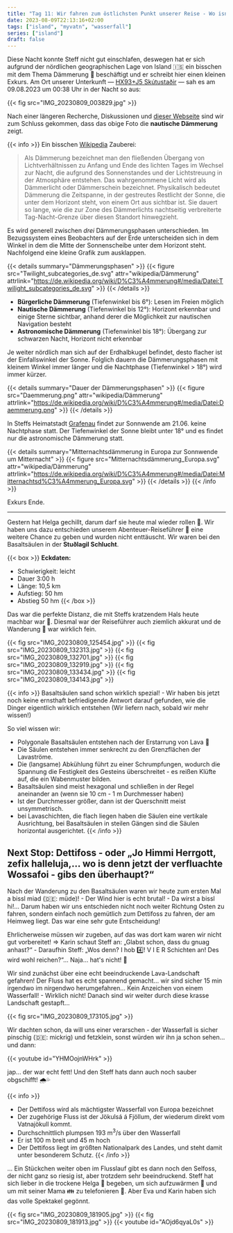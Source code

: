 ```yaml
---
title: "Tag 11: Wir fahren zum östlichsten Punkt unserer Reise - Wo isn jetz eigentlich der blede Wossafoi?" 
date: 2023-08-09T22:13:16+02:00
tags: ["island", "myvatn", "wasserfall"]
series: ["island"]
draft: false
---
```


Diese Nacht konnte Steff nicht gut einschlafen, deswegen hat er sich aufgrund der nördlichen geographischen Lage von Island 🇮🇸 ein bisschen mit dem Thema Dämmerung 🌇 beschäftigt und er schreibt hier einen kleinen Exkurs. Am Ort unserer Unterkunft — [HX93+J5 Skútustaðir](https://goo.gl/maps/wodC15sJrDwM6qhr7) — sah es am 09.08.2023 um 00:38 Uhr in der Nacht so aus:

{{< fig src="IMG_20230809_003829.jpg" >}}

Nach einer längeren Recherche, Diskussionen und [dieser Webseite](https://www.timeanddate.de/sonne/@2627574) sind wir zum Schluss gekommen, dass das obige Foto die **nautische Dämmerung** zeigt.

{{< info >}}
Ein bisschen [Wikipedia](https://de.wikipedia.org/wiki/D%C3%A4mmerung) Zauberei:

> Als Dämmerung bezeichnet man den fließenden Übergang von Lichtverhältnissen zu Anfang und Ende des lichten Tages im Wechsel zur Nacht, die aufgrund des Sonnenstandes und der Lichtstreuung in der Atmosphäre entstehen. Das wahrgenommene Licht wird als Dämmerlicht oder Dämmerschein bezeichnet. Physikalisch bedeutet Dämmerung die Zeitspanne, in der gestreutes Restlicht der Sonne, die unter dem Horizont steht, von einem Ort aus sichtbar ist. Sie dauert so lange, wie die zur Zone des Dämmerlichts nachtseitig verbreiterte Tag-Nacht-Grenze über diesen Standort hinwegzieht. 

Es wird generell zwischen *drei* Dämmerungsphasen unterschieden. Im Bezugssystem eines Beobachters auf der Erde unterscheiden sich in dem Winkel in dem die Mitte der Sonnenscheibe unter dem Horizont steht. Nachfolgend eine kleine Grafik zum ausklappen.

{{< details summary="Dämmerungsphasen" >}}
{{< figure src="Twilight_subcategories_de.svg" attr="wikipedia/Dämmerung" attrlink="https://de.wikipedia.org/wiki/D%C3%A4mmerung#/media/Datei:Twilight_subcategories_de.svg" >}}
{{< /details >}}

* **Bürgerliche Dämmerung** (Tiefenwinkel bis 6°): Lesen im Freien möglich
* **Nautische Dämmerung** (Tiefenwinkel bis 12°): Horizont erkennbar und einige Sterne sichtbar, anhand derer die Möglichkeit zur nautischen Navigation besteht 
* **Astronomische Dämmerung** (Tiefenwinkel bis 18°): Übergang zur schwarzen Nacht, Horizont nicht erkennbar

Je weiter nördlich man sich auf der Erdhalbkugel befindet, desto flacher ist der Einfallswinkel der Sonne. Folglich dauern die Dämmerungsphasen mit kleinem Winkel immer länger und die Nachtphase (Tiefenwinkel > 18°) wird immer kürzer.

{{< details summary="Dauer der Dämmerungsphasen" >}}
{{< figure src="Daemmerung.png" attr="wikipedia/Dämmerung" attrlink="https://de.wikipedia.org/wiki/D%C3%A4mmerung#/media/Datei:Daemmerung.png" >}}
{{< /details >}}

In Steffs Heimatstadt [Grafenau](https://www.grafenau.de) findet zur Sonnwende am 21.06. keine Nachtphase statt. Der Tiefenwinkel der Sonne bleibt unter 18° und es findet nur die astronomische Dämmerung statt.

{{< details summary="Mitternachtsdämmerung in Europa zur Sonnwende um Mitternacht" >}}
{{< figure src="Mitternachtsdämmerung_Europa.svg" attr="wikipedia/Dämmerung" attrlink="https://de.wikipedia.org/wiki/D%C3%A4mmerung#/media/Datei:Mitternachtsd%C3%A4mmerung_Europa.svg" >}}
{{< /details >}}
{{< /info >}}

Exkurs Ende.

---

Gestern hat Helga gechillt, darum darf sie heute mal wieder rollen 🚙. Wir haben uns dazu entschieden unserem Abenteuer-Reiseführer 📖 eine weitere Chance zu geben und wurden nicht enttäuscht. Wir waren bei den Basaltsäulen in der **Stuðlagil Schlucht**. 

{{< box >}}
**Eckdaten:**
- Schwierigkeit: leicht
- Dauer 3:00 h
- Länge: 10,5 km
- Aufstieg: 50 hm
- Abstieg 50 hm
{{< /box >}}

Das war die perfekte Distanz, die mit Steffs kratzendem Hals heute machbar war 🤒. Diesmal war der Reiseführer auch ziemlich akkurat und de Wanderung 🥾 war wirklich fein.

{{< fig src="IMG_20230809_125454.jpg" >}}
{{< fig src="IMG_20230809_132313.jpg" >}}
{{< fig src="IMG_20230809_132701.jpg" >}}
{{< fig src="IMG_20230809_132919.jpg" >}}
{{< fig src="IMG_20230809_133434.jpg" >}}
{{< fig src="IMG_20230809_134143.jpg" >}}

{{< info >}}
Basaltsäulen sand schon wirklich spezial! - Wir haben bis jetzt noch keine ernsthaft befriedigende Antwort darauf gefunden, wie die Dinger eigentlich wirklich entstehen (Wir liefern nach, sobald wir mehr wissen!)

So viel wissen wir:

- Polygonale Basaltsäulen entstehen nach der Erstarrung von Lava 🌋
- Die Säulen entstehen immer senkrecht zu den Grenzflächen der Lavaströme.
- Die (langsame) Abkühlung führt zu einer Schrumpfungen, wodurch die Spannung die Festigkeit des Gesteins überschreitet - es reißen Klüfte auf, die ein Wabenmuster bilden. 
- Basaltsäulen sind meist hexagonal und schließen in der Regel aneinander an (wenn sie 10 cm - 1 m Durchmesser haben)
- Ist der Durchmesser größer, dann ist der Querschnitt meist unsymmetrisch.
- bei Lavaschichten, die flach liegen haben die Säulen eine vertikale Ausrichtung, bei Basaltsäulen in steilen Gängen sind die Säulen horizontal ausgerichtet.
{{< /info >}}

## Next Stop: **Dettifoss** - oder „Jo Himmi Herrgott, zefix halleluja,... wo is denn jetzt der verfluachte Wossafoi - gibs den überhaupt?“

Nach der Wanderung zu den Basaltsäulen waren wir heute zum ersten Mal a bissl miad (:de:: müde)! - Der Wind hier is echt brutal! - Da wirst a bissl hi!... Darum haben wir uns entschieden nicht noch weiter Richtung Osten zu fahren, sondern einfach noch gemütlich zum Dettifoss zu fahren, der am Heimweg liegt. Das war eine sehr gute Entscheidung! 

Ehrlicherweise müssen wir zugeben, auf das was dort kam waren wir nicht gut vorbereitet! => Karin schaut Steff an: „Glabst schon, dass du gnuag anhast?“ - Daraufhin Steff: „Wos denn? I hob :four:! V I E R Schichten an! Des wird wohl reichen?“... Naja... hat's nicht! 🤦

Wir sind zunächst über eine echt beeindruckende Lava-Landschaft gefahren! Der Fluss hat es echt spannend gemacht... wir sind sicher 15 min irgendwo im nirgendwo herumgefahren... Kein Anzeichen von einem Wasserfall! - Wirklich nicht! Danach sind wir weiter durch diese krasse Landschaft gestapft... 

{{< fig src="IMG_20230809_173105.jpg" >}}

Wir dachten schon, da will uns einer verarschen - der Wasserfall is sicher pinschig (:de:: mickrig) und fetzklein, sonst würden wir ihn ja schon sehen... und dann:

{{< youtube id="YHMOojnWHrk" >}}

jap... der war echt fett! Und den Steff hats dann auch noch sauber obgschifft! 🌧️💦

{{< info >}}
- Der Dettifoss wird als mächtigster Wasserfall von Europa bezeichnet
- Der zugehörige Fluss ist der Jökulsá á Fjöllum, der wiederum direkt vom Vatnajökull kommt. 
- Durchschnittlich plumpsen 193 m<sup>3</sup>/s über den Wasserfall
- Er ist 100 m breit und 45 m hoch
- Der Dettifoss liegt im größten Nationalpark des Landes, und steht damit unter besonderem Schutz.
{{< /info >}}

... Ein Stückchen weiter oben im Flusslauf gibt es dann noch den Selfoss, der nicht ganz so riesig ist, aber trotzdem sehr beeindruckend. Steff hat sich lieber in die trockene Helga 🚗 begeben, um sich aufzuwärmen 🥶 und um mit seiner Mama 👪 zu telefonieren 📱. Aber Eva und Karin haben sich das volle Spektakel gegönnt.

{{< fig src="IMG_20230809_181905.jpg" >}}
{{< fig src="IMG_20230809_181913.jpg" >}}
{{< youtube id="AOjd6qyaL0s" >}}